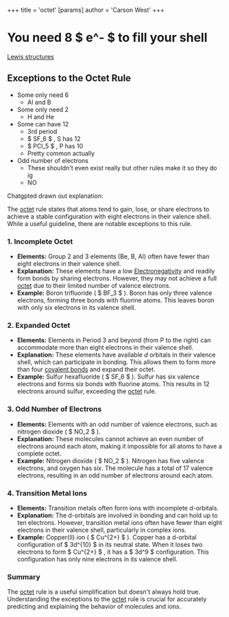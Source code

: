 +++
 title = 'octet'
[params]
	author = 'Carson West'
+++
# You need 8  $ e^- $  to fill your shell
[Lewis structures](./../lewis-structures/)

## Exceptions to the Octet Rule 
- Some only need 6
	- Al and B
- Some only need 2
	- H and He
- Some can have 12
	- 3rd period
	-  $ SF_6 $ , S has 12
	-  $ PCl_5 $ , P has 10
	- Pretty common actually
- Odd number of electrons
	- These shouldn't even exist really but other rules make it so they do ig
	- NO
	

Chatgpted drawn out explanation:

The [octet](./../octet/) rule states that atoms tend to gain, lose, or share electrons to achieve a stable configuration with eight electrons in their valence shell. While a useful guideline, there are notable exceptions to this rule.

### 1. Incomplete Octet

* **Elements:**  Group 2 and 3 elements (Be, B, Al) often have fewer than eight electrons in their valence shell.
* **Explanation:**  These elements have a low [Electronegativity](./../electronegativity/) and readily form bonds by sharing electrons. However, they may not achieve a full [octet](./../octet/) due to their limited number of valence electrons.
* **Example:** Boron trifluoride ( $ BF_3 $ ). Boron has only three valence electrons, forming three bonds with fluorine atoms. This leaves boron with only six electrons in its valence shell.

### 2. Expanded Octet

* **Elements:**  Elements in Period 3 and beyond (from P to the right) can accommodate more than eight electrons in their valence shell.
* **Explanation:**  These elements have available *d* orbitals in their valence shell, which can participate in bonding. This allows them to form more than four [covalent bonds](./../covalent-bonds/) and expand their octet.
* **Example:** Sulfur hexafluoride ( $ SF_6 $ ). Sulfur has six valence electrons and forms six bonds with fluorine atoms. This results in 12 electrons around sulfur, exceeding the [octet](./../octet/) rule.

### 3. Odd Number of Electrons

* **Elements:**  Elements with an odd number of valence electrons, such as nitrogen dioxide ( $ NO_2 $ ).
* **Explanation:**  These molecules cannot achieve an even number of electrons around each atom, making it impossible for all atoms to have a complete octet.
* **Example:** Nitrogen dioxide ( $ NO_2 $ ).  Nitrogen has five valence electrons, and oxygen has six.  The molecule has a total of 17 valence electrons, resulting in an odd number of electrons around each atom.

### 4. Transition Metal Ions

* **Elements:**  Transition metals often form ions with incomplete d-orbitals.
* **Explanation:**  The d-orbitals are involved in bonding and can hold up to ten electrons. However, transition metal ions often have fewer than eight electrons in their valence shell, particularly in complex ions.
* **Example:** Copper(II) ion ( $ Cu^{2+} $ ).  Copper has a d-orbital configuration of  $ 3d^{10} $  in its neutral state.  When it loses two electrons to form  $ Cu^{2+} $ , it has a  $ 3d^9 $  configuration. This configuration has only nine electrons in its valence shell.

### Summary

The [octet](./../octet/) rule is a useful simplification but doesn't always hold true. Understanding the exceptions to the [octet](./../octet/) rule is crucial for accurately predicting and explaining the behavior of molecules and ions. 
